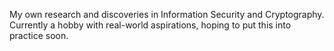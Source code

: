 My own research and discoveries in Information Security and Cryptography. Currently a hobby with real-world aspirations, hoping to put this into practice soon. 
